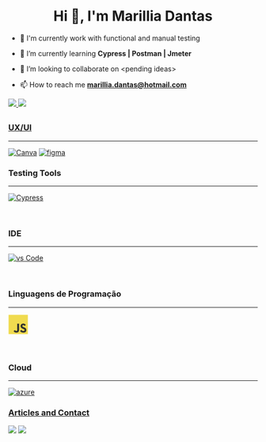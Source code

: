<h1 align="center">Hi 👋, I'm Marillia Dantas</h1>

- 🔭 I'm currently work with functional and manual testing

- 🌱 I’m currently learning **Cypress | Postman | Jmeter**

- 👯 I’m looking to collaborate on <pending ideas\>

- 📫 How to reach me **marillia.dantas@hotmail.com**

<div>
<a href="https://github.com/marilliadantas">
<img height="180em" src="https://github-readme-stats.vercel.app/api?username=marilliadantas&show_icons=true&theme=dracula&include_all_commits=true&count_private=true"/>
<img height="180em" src="https://github-readme-stats.vercel.app/api/top-langs/?username=marilliadantas&layout=compact&langs_count=7&theme=dracula"/>
</div>
  
 ##  

### UX/UI

---

[![Canva](https://img.shields.io/badge/Canva-%2300C4CC.svg?&style=for-the-badge&logo=Canva&logoColor=white)]()
<a href="https://www.figma.com/" target="_blank" rel="noreferrer"> <img src="https://www.vectorlogo.zone/logos/figma/figma-icon.svg" alt="figma" width="40" height="40"/> </a>

### Testing Tools

---
[![Cypress](https://img.shields.io/badge/Cypress-17202C?style=for-the-badge&logo=cypress&logoColor=white)]()

</a> 
<br>

### IDE

---

[![vs Code](https://img.shields.io/badge/Visual_Studio_Code-0078D4?style=for-the-badge&logo=visual%20studio%20code&logoColor=white)]()

<br>

### Linguagens de Programação

---
<a href="https://developer.mozilla.org/en-US/docs/Web/JavaScript" target="_blank" rel="noreferrer"> <img src="https://raw.githubusercontent.com/devicons/devicon/master/icons/javascript/javascript-original.svg" alt="javascript" width="40" height="40"/> </a>

<br>
  
### Cloud
  
---
  
<a href="https://azure.microsoft.com/en-in/" target="_blank" rel="noreferrer"> <img src="https://www.vectorlogo.zone/logos/microsoft_azure/microsoft_azure-icon.svg" alt="azure" width="40" height="40"/>

 <div> 
<h3 align="left">Articles and Contact</h3>
<a href = "mailto:marillia.dantas@hotmail.com"><img src="https://img.shields.io/badge/Outlook-0078D4?style=for-the-badge&logo=microsoft-outlook&logoColor=white"></a>
<a href="https://www.linkedin.com/in/marilliadantas/" target="_blank"><img src="https://img.shields.io/badge/-LinkedIn-%230077B5?style=for-the-badge&logo=linkedin&logoColor=white" target="_blank"></a> 

